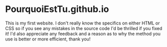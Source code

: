 # PourquoiEstTu.github.io

This is my first website. I don't really know the specifics on either HTML or CSS so if you see any mistakes in the source code I'd be thrilled if you fixed it!
I'd also appreciate any feedback and a reason as to why the method you use is better or more efficient, thank you!
